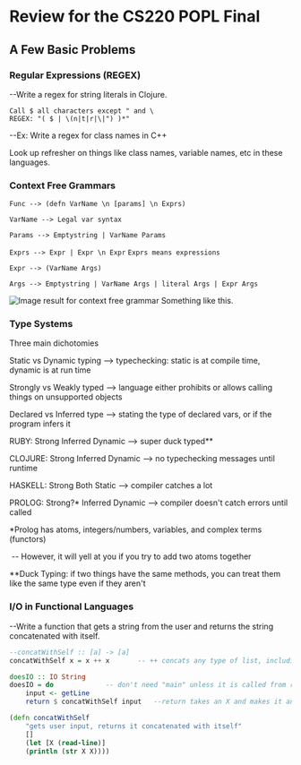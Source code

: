 # Review for the CS220 POPL Final

## A Few Basic Problems

### Regular Expressions (REGEX)

--Write a regex for string literals in Clojure.

```
Call $ all characters except " and \
REGEX: "( $ | \(n|t|r|\|") )*"
```

--Ex: Write a regex for class names in C++

Look up refresher on things like class names, variable names, etc in these languages.

### Context Free Grammars

`Func --> (defn VarName \n [params] \n Exprs)`

`VarName --> Legal var syntax`

`Params --> Emptystring | VarName Params`

`Exprs --> Expr | Expr \n Expr`		`Exprs means expressions`

`Expr --> (VarName Args)`

`Args --> Emptystring | VarName Args | literal Args | Expr Args`

![Image result for context free grammar](https://ds055uzetaobb.cloudfront.net/image_optimizer/a0648361f5053c1252b4cef08943b357d9b35c6b.png) Something like this.



### Type Systems

Three main dichotomies

Static vs Dynamic typing	--> typechecking: static is at compile time, dynamic is at run time

Strongly vs Weakly typed	--> language either prohibits or allows calling things on unsupported objects

Declared vs Inferred type	--> stating the type of declared vars, or if the program infers it



RUBY:		Strong		Inferred		Dynamic 	--> super duck typed\*\*

CLOJURE:	Strong		Inferred		Dynamic 	--> no typechecking messages until runtime

HASKELL:	Strong		Both		Static		--> compiler catches a lot

PROLOG:	Strong?*	Inferred		Dynamic	--> compiler doesn't catch errors until called



\*Prolog has atoms, integers/numbers, variables, and complex terms (functors)

​	-- However, it will yell at you if you try to add two atoms together

\*\*Duck Typing: if two things have the same methods, you can treat them like the same type even if they aren't



### I/O in Functional Languages

--Write a function that gets a string from the user and returns the string concatenated with itself.

```haskell
--concatWithSelf :: [a] -> [a]
concatWithSelf x = x ++ x		-- ++ concats any type of list, including strings

doesIO :: IO String
doesIO = do				-- don't need "main" unless it is called from runhaskell
	input <- getLine
	return $ concatWithSelf input	--return takes an X and makes it an IO X
```

```clojure
(defn concatWithSelf
	"gets user input, returns it concatenated with itself"
	[]
	(let [X (read-line)]
	(println (str X X))))
```

